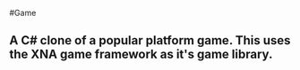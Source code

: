 #Game
## A C# clone of a popular platform game. This uses the XNA game framework as it's game library.
